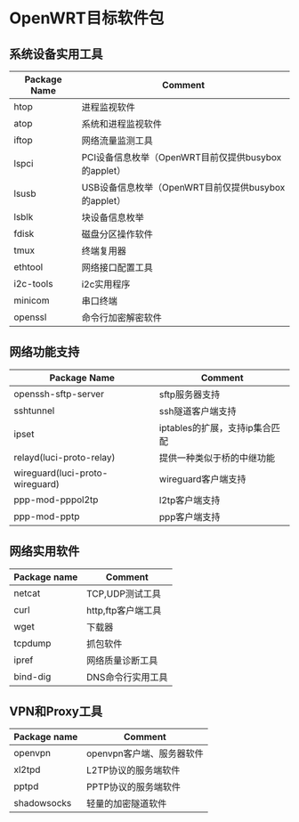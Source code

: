 # OpenWRT目标软件包

## 系统设备实用工具

| Package Name                    | Comment                                                          |
| ------------------------------  | ---------------------------------------------------------------- |
| htop                            | 进程监视软件                                                     |
| atop                            | 系统和进程监视软件                                               |
| iftop                           | 网络流量监测工具                                                 |
| lspci                           | PCI设备信息枚举（OpenWRT目前仅提供busybox的applet）              |
| lsusb                           | USB设备信息枚举（OpenWRT目前仅提供busybox的applet）              |
| lsblk                           | 块设备信息枚举                                                   |
| fdisk                           | 磁盘分区操作软件                                                 |
| tmux                            | 终端复用器                                                       |
| ethtool                         | 网络接口配置工具                                                 |
| i2c-tools                       | i2c实用程序                                                      |
| minicom                         | 串口终端                                                         |
| openssl                         | 命令行加密解密软件                                               |

## 网络功能支持

| Package Name                    | Comment                                                          |
| ------------------------------- | ---------------------------------------------------------------- |
| openssh-sftp-server             | sftp服务器支持                                                   |
| sshtunnel                       | ssh隧道客户端支持                                                |
| ipset                           | iptables的扩展，支持ip集合匹配                                   |
| relayd(luci-proto-relay)        | 提供一种类似于桥的中继功能                                       |
| wireguard(luci-proto-wireguard) | wireguard客户端支持                                              |
| ppp-mod-pppol2tp                | l2tp客户端支持                                                   |
| ppp-mod-pptp                    | ppp客户端支持                                                    |

## 网络实用软件

| Package name                    | Comment                                                          |
| ------------------------------- | ---------------------------------------------------------------- |
| netcat                          | TCP,UDP测试工具                                                  |
| curl                            | http,ftp客户端工具                                               |
| wget                            | 下载器                                                           |
| tcpdump                         | 抓包软件                                                         |
| ipref                           | 网络质量诊断工具                                                 |
| bind-dig                        | DNS命令行实用工具                                                |

## VPN和Proxy工具

| Package name                    | Comment                                                          |
| ------------------------------- | ---------------------------------------------------------------- |
| openvpn                         | openvpn客户端、服务器软件                                        |
| xl2tpd                          | L2TP协议的服务端软件                                             |
| pptpd                           | PPTP协议的服务端软件                                             |
| shadowsocks                     | 轻量的加密隧道软件                                               |
